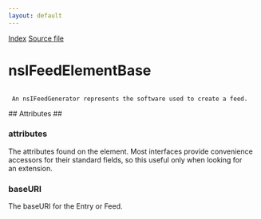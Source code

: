 ```yaml
---
layout: default
---
```

<div id='links'><a href="../index.html">Index</a>
<a href="http://dxr.mozilla.org/mozilla-central/source/toolkit/components/feeds/nsIFeedElementBase.idl">Source file</a>
</div>

# nsIFeedElementBase #
<code>  
 An nsIFeedGenerator represents the software used to create a feed.  
  
</code>
## Attributes ##

### attributes ###
  
The attributes found on the element. Most interfaces provide convenience  
accessors for their standard fields, so this useful only when looking for  
an extension.  
  

### baseURI ###
  
The baseURI for the Entry or Feed.  
  
